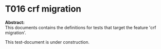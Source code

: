 # T016 crf migration
**Abstract:**  
This documents contains the definitions for tests that target the feature 'crf migration'.  

This test-document is under construction.